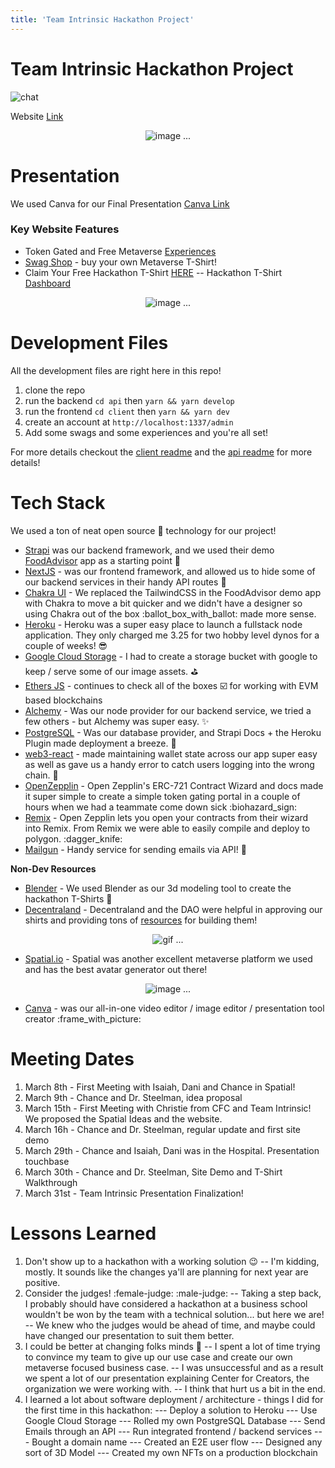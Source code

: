 ```yaml
---
title: 'Team Intrinsic Hackathon Project'
---
```


# Team Intrinsic Hackathon Project

![chat](https://img.shields.io/discord/:920017222645186680.svg)

Website [Link](https://intrinsic-client.herokuapp.com/) 
<p align="center">
  <img src="https://github.com/ctfarrell/hackathon_final/blob/main/intrinsic-home.png" alt="image ..." />
</p>

# Presentation
We used Canva for our Final Presentation [Canva Link](https://www.canva.com/design/DAE60MKQhvk/ZwLFoLS5c7E-6eHG7sQqng/view?utm_content=DAE60MKQhvk&utm_campaign=designshare&utm_medium=link2&utm_source=sharebutton)

### Key Website Features 
* Token Gated and Free Metaverse [Experiences](https://intrinsic-client.herokuapp.com/experiences)
* [Swag Shop](https://intrinsic-client.herokuapp.com/swag) - buy your own Metaverse T-Shirt!
* Claim Your Free Hackathon T-Shirt [HERE](https://intrinsic-client.herokuapp.com/hackathon)
-- Hackathon T-Shirt [Dashboard](https://intrinsic-client.herokuapp.com/hackathon/dash)

<p align="center">
  <img src="https://github.com/ctfarrell/hackathon_final/blob/main/doge_shirt.jpeg" alt="image ..." />
</p>

# Development Files
All the development files are right here in this repo!
1. clone the repo
2. run the backend `cd api` then `yarn && yarn develop`
3. run the frontend `cd client` then `yarn && yarn dev`
4. create an account at `http://localhost:1337/admin`
5. Add some swags and some experiences and you're all set!

For more details checkout the [client readme](https://github.com/ctfarrell/hackathon_final/tree/main/client) and the [api readme](https://github.com/ctfarrell/hackathon_final/tree/main/api) for more details!
# Tech Stack
We used a ton of neat open source :rocket: technology for our project!
 * [Strapi](https://strapi.io/) was our backend framework, and we used their demo [FoodAdvisor](https://github.com/strapi/foodadvisor) app as a starting point :ice_cream: 
 * [NextJS](https://nextjs.org/) - was our frontend framework, and allowed us to hide some of our backend services in their handy API routes :briefcase: 
 * [Chakra UI](https://chakra-ui.com/) - We replaced the TailwindCSS in the FoodAdvisor demo app with Chakra to move a bit quicker and we didn't have a designer so using Chakra out of the box :ballot_box_with_ballot: made more sense. 
 * [Heroku](https://www.heroku.com/) - Heroku was a super easy place to launch a fullstack node application. They only charged me 3.25 for two hobby level dynos for a couple of weeks! :sunglasses: 
 * [Google Cloud Storage](https://cloud.google.com/storage) - I had to create a storage bucket with google to keep / serve some of our image assets. :golf: 
 * [Ethers JS](https://docs.ethers.io/v5/) - continues to check all of the boxes :ballot_box_with_check: for working with EVM based blockchains
 * [Alchemy](https://www.alchemy.com/) - Was our node provider for our backend service, we tried a few others - but Alchemy was super easy. :sparkles: 
 * [PostgreSQL](https://www.postgresql.org/) - Was our database provider, and Strapi Docs + the Heroku Plugin made deployment a breeze. :bookmark_tabs: 
 * [web3-react](https://github.com/NoahZinsmeister/web3-react) - made maintaining wallet state across our app super easy as well as gave us a handy error to catch users logging into the wrong chain. :walking: 
 * [OpenZepplin](https://openzeppelin.com/) - Open Zepplin's ERC-721 Contract Wizard and docs made it super simple to create a simple token gating portal in a couple of hours when we had a teammate come down sick :biohazard_sign: 
 * [Remix](https://remix.ethereum.org/) - Open Zepplin lets you open your contracts from their wizard into Remix. From Remix we were able to easily compile and deploy to polygon. :dagger_knife: 
 * [Mailgun](https://www.mailgun.com/) - Handy service for sending emails via API! :gun: 

**Non-Dev Resources**
* [Blender](https://www.blender.org/) - We used Blender as our 3d modeling tool to create the hackathon T-Shirts :tshirt: 
* [Decentraland](https://decentraland.org/) - Decentraland and the DAO were helpful in approving our shirts and providing tons of [resources](https://github.com/decentraland/avatar-assets) for building them!
<p align="center" style = "{width: 50%}">
  <img src="https://github.com/ctfarrell/hackathon_final/blob/main/intrinsic_swag.gif" alt="gif ..." />
</p>

* [Spatial.io](https://spatial.io/) - Spatial was another excellent metaverse platform we used and has the best avatar generator out there! 
<p align="center" style = "{width: 50%}">
  <img src="https://github.com/ctfarrell/hackathon_final/blob/main/spatial_meeting.png" alt="image ..." />
</p>

* [Canva](https://www.canva.com/) - was our all-in-one video editor / image editor / presentation tool creator :frame_with_picture: 


# Meeting Dates
1. March 8th - First Meeting with Isaiah, Dani and Chance in Spatial!
2. March 9th - Chance and Dr. Steelman, idea proposal
3. March 15th - First Meeting with Christie from CFC and Team Intrinsic! We proposed the Spatial Ideas and the website.
4. March 16h - Chance and Dr. Steelman, regular update and first site demo
5. March 29th - Chance and Isaiah, Dani was in the Hospital. Presentation touchbase
6. March 30th - Chance and Dr. Steelman, Site Demo and T-Shirt Walkthrough
7. March 31st - Team Intrinsic Presentation Finalization!


# Lessons Learned
1. Don't show up to a hackathon with a working solution :wink: 
-- I'm kidding, mostly. It sounds like the changes ya'll are planning for next year are positive.
2. Consider the judges! :female-judge: :male-judge: 
-- Taking a step back, I probably should have considered a hackathon at a business school wouldn't be won by the team with a technical solution... but here we are! 
-- We knew who the judges would be ahead of time, and maybe could have changed our presentation to suit them better.
3. I could be better at changing folks minds :sandwich:
-- I spent a lot of time trying to convince my team to give up our use case and create our own metaverse focused business case. 
-- I was unsuccessful and as a result we spent a lot of our presentation explaining Center for Creators, the organization we were working with.
-- I think that hurt us a bit in the end.
5. I learned a lot about software deployment / architecture - things I did for the first time in this hackathon: 
--- Deploy a solution to Heroku
--- Use Google Cloud Storage
--- Rolled my own PostgreSQL Database
--- Send Emails through an API
--- Run integrated frontend / backend services
--- Bought a domain name
--- Created an E2E user flow
--- Designed any sort of 3D Model
--- Created my own NFTs on a production blockchain
